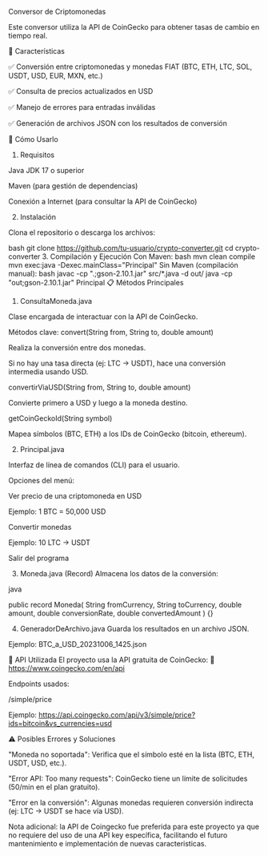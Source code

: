 Conversor de Criptomonedas

Este conversor utiliza la API de CoinGecko para obtener tasas de cambio en tiempo real.

📌 Características

✅ Conversión entre criptomonedas y monedas FIAT (BTC, ETH, LTC, SOL, USDT, USD, EUR, MXN, etc.)

✅ Consulta de precios actualizados en USD

✅ Manejo de errores para entradas inválidas

✅ Generación de archivos JSON con los resultados de conversión

🚀 Cómo Usarlo
1. Requisitos

Java JDK 17 o superior

Maven (para gestión de dependencias)

Conexión a Internet (para consultar la API de CoinGecko)

2. Instalación

Clona el repositorio o descarga los archivos:

bash
git clone https://github.com/tu-usuario/crypto-converter.git
cd crypto-converter
3. Compilación y Ejecución
Con Maven:
bash
mvn clean compile
mvn exec:java -Dexec.mainClass="Principal"
Sin Maven (compilación manual):
bash
javac -cp ".;gson-2.10.1.jar" src/*.java -d out/
java -cp "out;gson-2.10.1.jar" Principal
📋 Métodos Principales
1. ConsultaMoneda.java

Clase encargada de interactuar con la API de CoinGecko.

Métodos clave:
convert(String from, String to, double amount)

Realiza la conversión entre dos monedas.

Si no hay una tasa directa (ej: LTC → USDT), hace una conversión intermedia usando USD.

convertirViaUSD(String from, String to, double amount)

Convierte primero a USD y luego a la moneda destino.

getCoinGeckoId(String symbol)

Mapea símbolos (BTC, ETH) a los IDs de CoinGecko (bitcoin, ethereum).

2. Principal.java

Interfaz de línea de comandos (CLI) para el usuario.

Opciones del menú:

Ver precio de una criptomoneda en USD

Ejemplo: 1 BTC = 50,000 USD

Convertir monedas

Ejemplo: 10 LTC → USDT

Salir del programa

3. Moneda.java (Record)
Almacena los datos de la conversión:

java

public record Moneda(
    String fromCurrency,
    String toCurrency,
    double amount,
    double conversionRate,
    double convertedAmount
) {}

4. GeneradorDeArchivo.java
Guarda los resultados en un archivo JSON.

Ejemplo: BTC_a_USD_20231006_1425.json

🔌 API Utilizada
El proyecto usa la API gratuita de CoinGecko:
🔗 https://www.coingecko.com/en/api

Endpoints usados:

/simple/price

Ejemplo: https://api.coingecko.com/api/v3/simple/price?ids=bitcoin&vs_currencies=usd

⚠️ Posibles Errores y Soluciones

"Moneda no soportada": Verifica que el símbolo esté en la lista (BTC, ETH, USDT, USD, etc.).

"Error API: Too many requests": CoinGecko tiene un límite de solicitudes (50/min en el plan gratuito).

"Error en la conversión": Algunas monedas requieren conversión indirecta (ej: LTC → USDT se hace vía USD).

Nota adicional: la API de Coingecko fue preferida para este proyecto ya que no requiere del uso de una API key específica, facilitando el futuro mantenimiento e implementación de nuevas caracteristicas.
